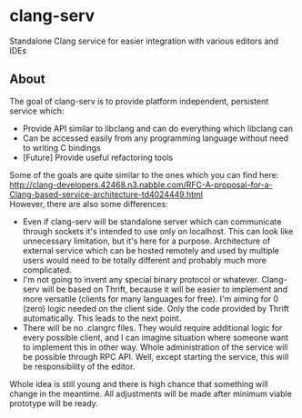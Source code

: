 clang-serv
====

Standalone Clang service for easier integration with various editors and IDEs


## About
The goal of clang-serv is to provide platform independent, persistent service which:

* Provide API similar to libclang and can do everything which libclang can
* Can be accessed easily from any programming language without need to writing C bindings
* [Future] Provide useful refactoring tools

Some of the goals are quite similar to the ones which you can find here:  
http://clang-developers.42468.n3.nabble.com/RFC-A-proposal-for-a-Clang-based-service-architecture-td4024449.html  
However, there are also some differences:

* Even if clang-serv will be standalone server which can communicate through sockets it's intended to use only on localhost.
  This can look like unnecessary limitation, but it's here for a purpose. Architecture of external service which can be 
  hosted remotely and used by multiple users would need to be totally different and probably much more complicated.
* I'm not going to invent any special binary protocol or whatever. Clang-serv will be based on Thrift, because it will be 
  easier to implement and more versatile (clients for many languages for free). I'm aiming for 0 (zero) logic needed on
  the client side. Only the code provided by Thrift automatically. This leads to the next point.
* There will be no .clangrc files. They would require additional logic for every possible client, and I can imagine situation where someone 
  want to implement this in other way. Whole administration of the service will be possible through RPC API.
  Well, except starting the service, this will be responsibility of the editor.

Whole idea is still young and there is high chance that something will change in the meantime.
All adjustments will be made after minimum viable prototype will be ready.
